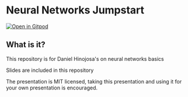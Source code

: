 # Neural Networks Jumpstart

[![Open in Gitpod](https://gitpod.io/button/open-in-gitpod.svg)](https://gitpod.io/github.com/dhinojosa/nfjs-neural-networks-jumpstart)

## What is it?

This repository is for Daniel Hinojosa's on neural networks basics

Slides are included in this repository

The presentation is MIT licensed, taking this presentation and using it for your
own presentation is encouraged.
